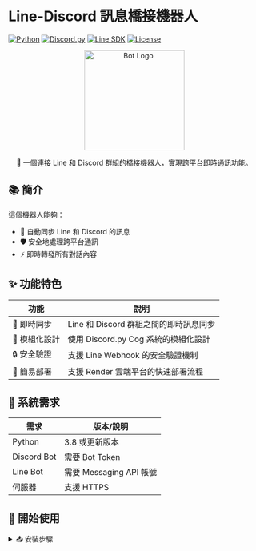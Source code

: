 # Line-Discord 訊息橋接機器人

[![Python](https://img.shields.io/badge/Python-3.8+-blue.svg?logo=python&logoColor=white)](https://www.python.org)
[![Discord.py](https://img.shields.io/badge/Discord.py-2.0+-blue.svg?logo=discord&logoColor=white)](https://discordpy.readthedocs.io/)
[![Line SDK](https://img.shields.io/badge/Line_SDK-2.0+-green.svg?logo=line&logoColor=white)](https://developers.line.biz/)
[![License](https://img.shields.io/badge/License-MIT-yellow.svg)](LICENSE)

<div align="center">
  <img src="https://i.imgur.com/YourImage.png" alt="Bot Logo" width="200">
  
  🤖 一個連接 Line 和 Discord 群組的橋接機器人，實現跨平台即時通訊功能。
</div>

## 📚 簡介
這個機器人能夠：
- 🔄 自動同步 Line 和 Discord 的訊息
- 🛡️ 安全地處理跨平台通訊
- ⚡ 即時轉發所有對話內容

## ✨ 功能特色
| 功能 | 說明 |
|------|------|
| 🔄 即時同步 | Line 和 Discord 群組之間的即時訊息同步 |
| 🧩 模組化設計 | 使用 Discord.py Cog 系統的模組化設計 |
| 🔒 安全驗證 | 支援 Line Webhook 的安全驗證機制 |
| 🚀 簡易部署 | 支援 Render 雲端平台的快速部署流程 |

## 🔧 系統需求
| 需求 | 版本/說明 |
|------|-----------|
| Python | 3.8 或更新版本 |
| Discord Bot | 需要 Bot Token |
| Line Bot | 需要 Messaging API 帳號 |
| 伺服器 | 支援 HTTPS |

## 🚀 開始使用

<details>
<summary>📥 安裝步驟</summary>

```bash
git clone https://github.com/yourusername/line-discord-bridge.git
cd line-discord-bridge
```
2. 安裝相依套件
```bash
pip install -r requirements.txt
```
3. 設定環境變數

```bash
DISCORD_TOKEN=你的Discord機器人Token
DISCORD_CHANNEL_ID=你的Discord頻道ID
LINE_CHANNEL_SECRET=你的Line頻道密鑰
LINE_CHANNEL_ACCESS_TOKEN=你的Line存取權杖
```

### 啟動機器人

```bash
python main.py
```

## ⚙️ 詳細設定指南

### 🤖 Discord 機器人設定
<details>
<summary>點擊展開 Discord 設定步驟</summary>

1. 前往 [Discord Developer Portal](https://discord.com/developers/applications)
2. 點擊「New Application」建立新應用程式
3. 進入「Bot」分頁建立機器人
4. 複製機器人的 Token
5. 在「Bot」分頁中開啟必要的 Intents 權限：
   - ✅ MESSAGE CONTENT INTENT
   - ✅ PRESENCE INTENT
   - ✅ SERVER MEMBERS INTENT
</details>

### 📱 Line 機器人設定
<details>
<summary>點擊展開 Line 設定步驟</summary>

1. 前往 [Line Developers Console](https://developers.line.biz/console/)
2. 建立新的 Provider（若尚未建立）
3. 建立新的 Channel（Messaging API）
4. 在 Basic Settings 中取得 Channel Secret
5. 在 Messaging API 分頁中：
   - ✅ 生成 Channel Access Token
   - ✅ 開啟 Use webhook
   - ✅ 設定 Webhook URL
   - ✅ 關閉自動回覆訊息功能
</details>

## 🔧 故障排除

<details>
<summary>常見問題解答</summary>

### 連線問題
- ✅ 檢查網路連線
- ✅ 確認 Token 正確性
- ✅ 驗證權限設定

### 訊息同步問題
- ✅ 確認頻道 ID
- ✅ 檢查 Webhook 設定
- ✅ 查看錯誤日誌
</details>

## 🤝 參與貢獻

我們歡迎所有形式的貢獻：
- 🐛 回報 Bug
- 💡 提供新想法
- 📝 改善文檔
- 🔧 提交程式碼

## 📜 授權條款

本專案採用 MIT 授權條款 - 詳見 [LICENSE](LICENSE) 檔案

---

<div align="center">

### 🌟 支持本專案

如果這個專案對你有幫助，請給我們一個 Star ⭐️

**Made with ❤️ by [Zeng_Eric]**  
**Co-created with 🤖 [Claude](https://claude.ai) - Anthropic's AI Assistant**

[![Anthropic](https://img.shields.io/badge/Powered_by-Claude_AI-7C4DFF?style=for-the-badge&logo=anthropic&logoColor=white)](https://claude.ai)

</div>

